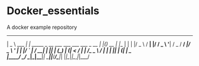 # Docker_essentials
A docker example repository
 ____             _                                        _   _       _
|  _ \  ___   ___| | _____ _ __    ___  ___ ___  ___ _ __ | |_(_) __ _| |___
| | | |/ _ \ / __| |/ / _ \ '__|  / _ \/ __/ __|/ _ \ '_ \| __| |/ _` | / __|
| |_| | (_) | (__|   <  __/ |    |  __/\__ \__ \  __/ | | | |_| | (_| | \__ \
|____/ \___/ \___|_|\_\___|_|     \___||___/___/\___|_| |_|\__|_|\__,_|_|___/
